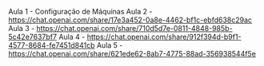 Aula 1
    - Configuração de Máquinas
Aula 2
    -  https://chat.openai.com/share/17e3a452-0a8e-4462-bf1c-ebfd638c29ac
Aula 3
    - https://chat.openai.com/share/710d5d7e-0811-4848-985b-5c42e7637bf7
Aula 4
    - https://chat.openai.com/share/912f394d-b9f1-4577-8684-fe7451d841cb
Aula 5
    - https://chat.openai.com/share/621ede62-8ab7-4775-88ad-356938544f5e